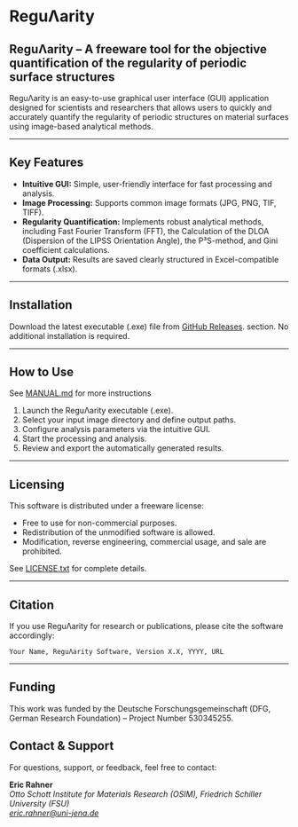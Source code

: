 # ReguΛarity

## ReguΛarity – A freeware tool for the objective quantification of the regularity of periodic surface structures

ReguΛarity is an easy-to-use graphical user interface (GUI) application designed for scientists and researchers that allows users to quickly and accurately quantify the regularity of periodic structures on material surfaces using image-based analytical methods.

---

## Key Features

- **Intuitive GUI:** Simple, user-friendly interface for fast processing and analysis.
- **Image Processing:** Supports common image formats (JPG, PNG, TIF, TIFF).
- **Regularity Quantification:** Implements robust analytical methods, including Fast Fourier Transform (FFT), the Calculation of the DLOA (Dispersion of the LIPSS Orientation Angle), the P³S-method, and Gini coefficient calculations.
- **Data Output:** Results are saved clearly structured in Excel-compatible formats (.xlsx).

---

## Installation

Download the latest executable (.exe) file from [GitHub Releases](https://github.com/fs-ericr/Regularity---Quantification-of-the-Regularity-of-surface-structures/releases). section. No additional installation is required.

---

## How to Use
See [MANUAL.md](https://github.com/fs-ericr/Regularity---A-freeware-tool-for-the-quantification-of-the-regulartiy-of-periodic-surface-structures/blob/main/MANUAL.md) for more instructions

1. Launch the ReguΛarity executable (.exe).
2. Select your input image directory and define output paths.
3. Configure analysis parameters via the intuitive GUI.
4. Start the processing and analysis.
5. Review and export the automatically generated results.

---

## Licensing

This software is distributed under a freeware license:
- Free to use for non-commercial purposes.
- Redistribution of the unmodified software is allowed.
- Modification, reverse engineering, commercial usage, and sale are prohibited.

See [LICENSE.txt](https://github.com/fs-ericr/Regularity---A-freeware-tool-for-the-quantification-of-the-regulartiy-of-periodic-surface-structures/blob/main/LICENSE) for complete details.

---

## Citation

If you use ReguΛarity for research or publications, please cite the software accordingly:

```
Your Name, ReguΛarity Software, Version X.X, YYYY, URL
```

---
## Funding
This work was funded by the Deutsche Forschungsgemeinschaft (DFG, German Research Foundation) – Project Number 530345255. 


## Contact & Support

For questions, support, or feedback, feel free to contact:

**Eric Rahner**  
*Otto Schott Institute for Materials Research (OSIM), Friedrich Schiller University (FSU)*  
*eric.rahner@uni-jena.de*

